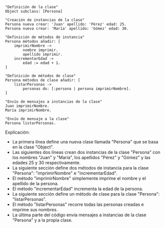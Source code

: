 ```smalltalk
"Definición de la clase"
Object subclass: [Persona]

"Creación de instancias de la clase"
Persona nueva crear: 'Juan' apellido: 'Pérez' edad: 25.
Persona nueva crear: 'María' apellido: 'Gómez' edad: 30.

"Definición de métodos de instancia"
Persona métodos añadir: [
    imprimirNombre ->
        nombre imprimir.
        apellido imprimir.
    incrementarEdad ->
        edad := edad + 1.
]

"Definición de métodos de clase"
Persona métodos de clase añadir: [
    listarPersonas ->
        personas do: [:persona | persona imprimirNombre].
]

"Envío de mensajes a instancias de la clase"
Juan imprimirNombre.
María imprimirNombre.

"Envío de mensaje a la clase"
Persona listarPersonas.
```

Explicación:

* La primera línea define una nueva clase llamada "Persona" que se basa en la clase "Object".
* Las siguientes dos líneas crean dos instancias de la clase "Persona" con los nombres "Juan" y "María", los apellidos "Pérez" y "Gómez" y las edades 25 y 30 respectivamente.
* La siguiente sección define dos métodos de instancia para la clase "Persona": "imprimirNombre" e "incrementarEdad".
* El método "imprimirNombre" simplemente imprime el nombre y el apellido de la persona.
* El método "incrementarEdad" incrementa la edad de la persona.
* La siguiente sección define un método de clase para la clase "Persona": "listarPersonas".
* El método "listarPersonas" recorre todas las personas creadas e imprime sus nombres.
* La última parte del código envía mensajes a instancias de la clase "Persona" y a la propia clase.